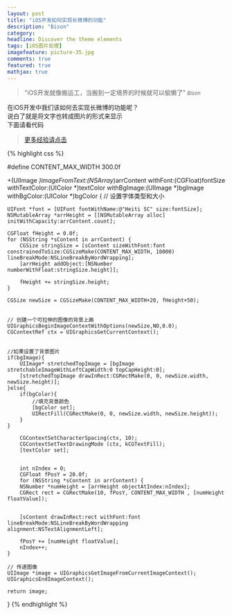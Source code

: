 ```yaml
---
layout: post
title: "iOS开发如何实现长微博的功能"
description: "Bison"
category: 
headline: Discover the theme elements
tags: [iOS图片处理]
imagefeature: picture-35.jpg
comments: true
featured: true
mathjax: true
---
```


>&quot;iOS开发就像搬运工，当搬到一定境界的时候就可以偷懒了&quot;
><small><cite title="Plato">Bison</cite></small>

在iOS开发中我们该如何去实现长微博的功能呢？<br>
说白了就是将文字也转成图片的形式来显示<br>
下面请看代码<br>

 > [更多经验请点击](http://allluckly.cf/) 


{% highlight css %}

#define CONTENT_MAX_WIDTH   300.0f

+(UIImage *)imageFromText:(NSArray*)arrContent withFont:(CGFloat)fontSize withTextColor:(UIColor *)textColor withBgImage:(UIImage *)bgImage withBgColor:(UIColor *)bgColor
{
// 设置字体类型和大小

    UIFont *font = [UIFont fontWithName:@"Heiti SC" size:fontSize];
    NSMutableArray *arrHeight = [[NSMutableArray alloc] initWithCapacity:arrContent.count];

    CGFloat fHeight = 0.0f;
    for (NSString *sContent in arrContent) {
        CGSize stringSize = [sContent sizeWithFont:font constrainedToSize:CGSizeMake(CONTENT_MAX_WIDTH, 10000) lineBreakMode:NSLineBreakByWordWrapping];
        [arrHeight addObject:[NSNumber numberWithFloat:stringSize.height]];

        fHeight += stringSize.height;
    }

    CGSize newSize = CGSizeMake(CONTENT_MAX_WIDTH+20, fHeight+50);


    // 创建一个可拉伸的图像的背景上画
    UIGraphicsBeginImageContextWithOptions(newSize,NO,0.0);
    CGContextRef ctx = UIGraphicsGetCurrentContext();


    //如果设置了背景图片
    if(bgImage){
        UIImage* stretchedTopImage = [bgImage stretchableImageWithLeftCapWidth:0 topCapHeight:0];
        [stretchedTopImage drawInRect:CGRectMake(0, 0, newSize.width, newSize.height)];
    }else{
        if(bgColor){
            //填充背景颜色
            [bgColor set];
            UIRectFill(CGRectMake(0, 0, newSize.width, newSize.height));
        }
    }

        CGContextSetCharacterSpacing(ctx, 10);
        CGContextSetTextDrawingMode (ctx, kCGTextFill);
        [textColor set];


        int nIndex = 0;
        CGFloat fPosY = 20.0f;
        for (NSString *sContent in arrContent) {
        NSNumber *numHeight = [arrHeight objectAtIndex:nIndex];
        CGRect rect = CGRectMake(10, fPosY, CONTENT_MAX_WIDTH , [numHeight floatValue]);


        [sContent drawInRect:rect withFont:font lineBreakMode:NSLineBreakByWordWrapping alignment:NSTextAlignmentLeft];

        fPosY += [numHeight floatValue];
        nIndex++;
    }

    // 传递图像
    UIImage *image = UIGraphicsGetImageFromCurrentImageContext();
    UIGraphicsEndImageContext();

    return image;

}
{% endhighlight %}


